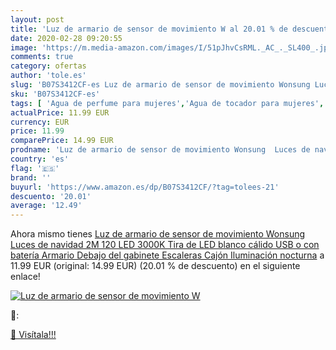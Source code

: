```yaml
---
layout: post
title: 'Luz de armario de sensor de movimiento W al 20.01 % de descuento'
date: 2020-02-28 09:20:55
image: 'https://m.media-amazon.com/images/I/51pJhvCsRML._AC_._SL400_.jpg'
comments: true
category: ofertas
author: 'tole.es'
slug: 'B07S3412CF-es Luz de armario de sensor de movimiento Wonsung Luces de...'
sku: 'B07S3412CF-es'
tags: [ 'Agua de perfume para mujeres','Agua de tocador para mujeres','Almacenaje de adornos festivos','Almacenamiento y organización','Belleza','Fragancias para mujeres','Hogar y cocina','Juguetes','Juguetes electrónicos','Juguetes y juegos','Perfumes y fragancias','Productos para el cuidado de la piel','Sets y juegos para el cuidado de la piel','Videojuegos para niños','navidad', ]
actualPrice: 11.99 EUR
currency: EUR
price: 11.99
comparePrice: 14.99 EUR
prodname: 'Luz de armario de sensor de movimiento Wonsung  Luces de navidad 2M 120 LED 3000K Tira de LED blanco cálido  USB o con batería  Armario  Debajo del gabinete  Escaleras  Cajón  Iluminación nocturna'
country: 'es'
flag: '🇪🇸'
brand: ''
buyurl: 'https://www.amazon.es/dp/B07S3412CF/?tag=tolees-21'
descuento: '20.01'
average: '12.49'
---
```


Ahora mismo tienes [Luz de armario de sensor de movimiento Wonsung  Luces de navidad 2M 120 LED 3000K Tira de LED blanco cálido  USB o con batería  Armario  Debajo del gabinete  Escaleras  Cajón  Iluminación nocturna](https://www.amazon.es/dp/B07S3412CF/?tag=tolees-21) a 11.99 EUR (original: 14.99 EUR) (20.01 %  de descuento) en el siguiente enlace!

[![Luz de armario de sensor de movimiento W](https://m.media-amazon.com/images/I/51pJhvCsRML._AC_._SL400_.jpg)](https://www.amazon.es/dp/B07S3412CF/?tag=tolees-21)

🔎:


[🛒 Visítala!!!](https://www.amazon.es/dp/B07S3412CF/?tag=tolees-21)
